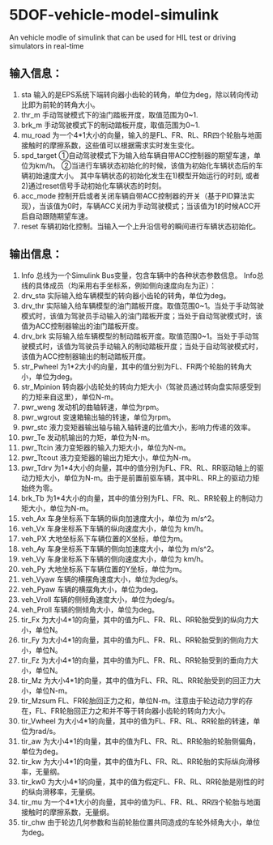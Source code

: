 # 5DOF-vehicle-model-simulink
An vehicle modle of simulink that can be used for HIL test or driving simulators in real-time


## 输入信息：
1. sta  输入的是EPS系统下端转向器小齿轮的转角，单位为deg，除以转向传动比即为前轮的转角大小。
2. thr_m 手动驾驶模式下的油门踏板开度，取值范围为0~1.
3. brk_m 手动驾驶模式下的制动踏板开度，取值范围为0~1.
4. mu_road 为一个4*1大小的向量，输入的是FL、FR、RL、RR四个轮胎与地面接触时的摩擦系数，这些值可以根据需求实时发生变化。
5. spd_target ①自动驾驶模式下为输入给车辆自带ACC控制器的期望车速，单位为km/h。
②当进行车辆状态初始化的时候，该值为初始化车辆状态后的车辆初始速度大小。 其中车辆状态的初始化发生在1)模型开始运行的时刻, 或者2)通过reset信号手动初始化车辆状态的时刻。
6. acc_mode 控制开启或者关闭车辆自带ACC控制器的开关（基于PID算法实现），当该值为0时，车辆ACC关闭为手动驾驶模式；当该值为1的时候ACC开启自动跟随期望车速。
7. reset 车辆初始化控制。当输入一个上升沿信号的瞬间进行车辆状态初始化。
## 输出信息：
1. Info 总线为一个Simulink Bus变量，包含车辆中的各种状态参数信息。
Info总线的具体成员（均采用右手坐标系，例如侧向速度向左为正）：
1. drv_sta 实际输入给车辆模型的转向器小齿轮的转角，单位为deg。
2. drv_thr 实际输入给车辆模型的油门踏板开度。取值范围0~1。当处于手动驾驶模式时，该值为驾驶员手动输入的油门踏板开度；当处于自动驾驶模式时，该值为ACC控制器输出的油门踏板开度。
3. drv_brk 实际输入给车辆模型的制动踏板开度。取值范围0~1。当处于手动驾驶模式时，该值为驾驶员手动输入的制动踏板开度；当处于自动驾驶模式时，该值为ACC控制器输出的制动踏板开度。
4. str_Pwheel 为1*2大小的向量，其中的值分别为FL、FR两个轮胎的转角大小，单位为deg。
5. str_Mpinion 转向器小齿轮处的转向力矩大小（驾驶员通过转向盘实际感受到的力矩来自这里），单位N-m。
6. pwr_weng 发动机的曲轴转速，单位为rpm。
7. pwr_wgrout 变速箱输出轴的转速，单位为rpm。
8. pwr_stc 液力变矩器输出轴与输入轴转速的比值大小，影响力传递的效率。
9. pwr_Te 发动机输出的力矩，单位为N-m。
10. pwr_Ttcin 液力变矩器的输入力矩大小，单位为N-m。
11. pwr_Ttcout 液力变矩器的输出力矩大小，单位为N-m。
12. pwr_Tdrv 为1*4大小的向量，其中的值分别为FL、FR、RL、RR驱动轴上的驱动力矩大小，单位为N-m。由于是前置前驱车辆，其中RL、RR上的驱动力矩始终为零。
13. brk_Tb  为1*4大小的向量，其中的值分别为FL、FR、RL、RR轮毂上的制动力矩大小，单位为N-m。
14. veh_Ax 车身坐标系下车辆的纵向加速度大小，单位为 m/s^2。
15. veh_Vx 车身坐标系下车辆的纵向速度大小，单位为 km/h。
16. veh_PX 大地坐标系下车辆位置的X坐标，单位为m。
17. veh_Ay 车身坐标系下车辆的侧向加速度大小，单位为 m/s^2。
18. veh_Vy 车身坐标系下车辆的侧向速度大小，单位为 km/h。
19. veh_Py 大地坐标系下车辆位置的Y坐标，单位为m。
20. veh_Vyaw 车辆的横摆角速度大小，单位为deg/s。
21. veh_Pyaw 车辆的横摆角大小，单位为deg。
22. veh_Vroll 车辆的侧倾角速度大小，单位为deg/s。
23. veh_Proll 车辆的侧倾角大小，单位为deg。
24. tir_Fx 为大小4*1的向量，其中的值为FL、FR、RL、RR轮胎受到的纵向力大小，单位N。
25. tir_Fy 为大小4*1的向量，其中的值为FL、FR、RL、RR轮胎受到的侧向力大小，单位N。
26. tir_Fz 为大小4*1的向量，其中的值为FL、FR、RL、RR轮胎受到的垂向力大小，单位N。
27. tir_Mz 为大小4*1的向量，其中的值为FL、FR、RL、RR轮胎受到的回正力大小，单位N-m。
28. tir_Mzsum FL、FR轮胎回正力之和，单位N-m。注意由于轮边动力学的存在，FL、FR轮胎回正力之和并不等于转向器小齿轮的转向力大小。
29. tir_Vwheel 为大小4*1的向量，其中的值为FL、FR、RL、RR轮胎的转速，单位为rad/s。
30. tir_aw 为大小4*1的向量，其中的值为FL、FR、RL、RR轮胎的轮胎侧偏角，单位为deg。
31. tir_kw 为大小4*1的向量，其中的值为FL、FR、RL、RR轮胎的实际纵向滑移率，无量纲。
32. tir_kw0 为大小4*1的向量，其中的值为假定FL、FR、RL、RR轮胎是刚性的时的纵向滑移率，无量纲。
33. tir_mu 为一个4*1大小的向量，其中的值为FL、FR、RL、RR四个轮胎与地面接触时的摩擦系数，无量纲。
34. tir_chw 由于轮边几何参数和当前轮胎位置共同造成的车轮外倾角大小，单位为deg。
